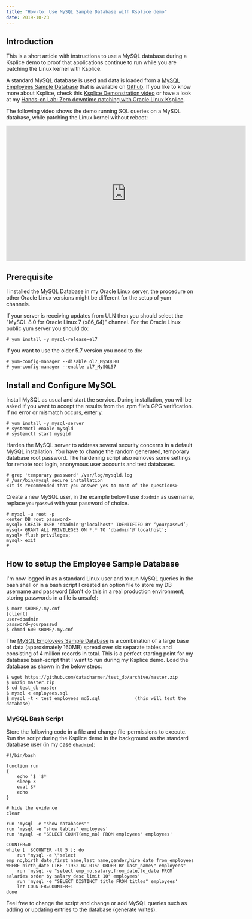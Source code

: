 ```yaml
---
title: "How-to: Use MySQL Sample Database with Ksplice demo"
date: 2019-10-23
---
```

## Introduction
This is a short article with instructions to use a MySQL database during a Ksplice demo to proof that applications continue to run while you are patching the Linux kernel with Ksplice.

A standard MySQL database is used and data is loaded from a [MySQL Employees Sample Database](https://dev.mysql.com/doc/employee/en/) that is available on [Github](https://github.com/datacharmer/test_db). If you like to know more about Ksplice, check this [Ksplice Demonstration video](https://youtu.be/H9Ga_ndoOwA) or have a look at my [Hands-on Lab: Zero downtime patching with Oracle Linux Ksplice](https://jromers.github.io/article/2019/05/handson-lab-ksplice-offline/).

The following video shows the demo running SQL queries on a MySQL database, while patching the Linux kernel without reboot:
<iframe width="640" height="360" src="https://www.youtube.com/embed/tesrSZIUBxQ" frameborder="0" allow="accelerometer; autoplay; encrypted-media; gyroscope; picture-in-picture" allowfullscreen></iframe>

## Prerequisite
I installed the MySQL Database in my Oracle Linux server, the procedure on other Oracle Linux versions might be different for the setup of yum channels.

If your server is receiving updates from ULN then you should select the "MySQL 8.0 for Oracle Linux 7 (x86_64)" channel. For the Oracle Linux public yum server you should do:
```
# yum install -y mysql-release-el7
```
If you want to use the older 5.7 version you need to do:
```
# yum-config-manager --disable ol7_MySQL80
# yum-config-manager --enable ol7_MySQL57
```

## Install and Configure MySQL
Install MySQL as usual and start the service. During installation, you will be asked if you want to accept the results from the .rpm file’s GPG verification. If no error or mismatch occurs, enter y.
```
# yum install -y mysql-server
# systemctl enable mysqld
# systemctl start mysqld
```
Harden the MySQL server to address several security concerns in a default MySQL installation. You have to change the random generated, temporary database root password. The hardening script also removes some settings for remote root login, anonymous user accounts and test databases.
```
# grep 'temporary password' /var/log/mysqld.log
# /usr/bin/mysql_secure_installation
<It is recommended that you answer yes to most of the questions>
```

Create a new MySQL user, in the example below I use `dbadmin` as username, replace `yourpasswd` with your password of choice.
```
# mysql -u root -p
<enter DB root password>
mysql> CREATE USER 'dbadmin'@'localhost' IDENTIFIED BY ‘yourpasswd’;
mysql> GRANT ALL PRIVILEGES ON *.* TO 'dbadmin'@'localhost';
mysql> flush privileges;
mysql> exit
#
```

## How to setup the Employee Sample Database

I'm now logged in as a standard Linux user and to run MySQL queries in the bash shell or in a bash script I created an option file to store my DB username and password (don't do this in a real production environment, storing passwords in a file is unsafe):
```
$ more $HOME/.my.cnf
[client]
user=dbadmin
password=yourpasswd
$ chmod 600 $HOME/.my.cnf
```

The [MySQL Employees Sample Database](https://dev.mysql.com/doc/employee/en/) is a combination of a large base of data (approximately 160MB) spread over six separate tables and consisting of 4 million records in total. This is a perfect starting point for my database bash-script that I want to run during my Ksplice demo. Load the database as shown in the below steps:
```
$ wget https://github.com/datacharmer/test_db/archive/master.zip
$ unzip master.zip
$ cd test_db-master
$ mysql < employees.sql
$ mysql -t < test_employees_md5.sql             (this will test the database)
```

### MySQL Bash Script 

Store the following code in a file and change file-permissions to execute. Run the script during the Ksplice demo in the background as the standard database user (in my case `dbadmin`):
```
#!/bin/bash

function run
{
    echo '$ '$*
    sleep 3
    eval $*
    echo
}

# hide the evidence
clear

run 'mysql -e "show databases"'
run 'mysql -e "show tables" employees'
run 'mysql -e "SELECT COUNT(emp_no) FROM employees" employees'

COUNTER=0
while [  $COUNTER -lt 5 ]; do
    run "mysql -e \"select emp_no,birth_date,first_name,last_name,gender,hire_date from employees WHERE birth_date LIKE '1952-02-01%' ORDER BY last_name\" employees"
    run 'mysql -e "select emp_no,salary,from_date,to_date FROM salaries order by salary desc limit 10" employees'
    run 'mysql -e "SELECT DISTINCT title FROM titles" employees'
    let COUNTER=COUNTER+1
done
```
Feel free to change the script and change or add MySQL queries such as adding or updating entries to the database (generate writes).
